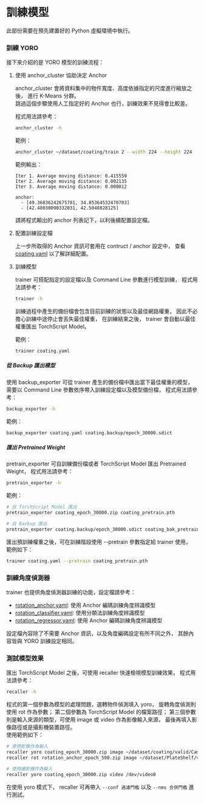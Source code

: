 # 訓練模型

此部份需要在預先建置好的 Python 虛擬環境中執行。

### 訓練 YORO

接下來介紹的是 YORO 模型的訓練流程：

1.  使用 anchor_cluster 協助決定 Anchor

    anchor_cluster 會將資料集中的物件寬度、高度依據指定的尺度進行縮放之後，
    進行 K-Means 分群。  
    跳過這個步驟使用人工指定好的 Anchor 也行，訓練效果不見得會比較差。

    程式用法請參考：

    ```bash
    anchor_cluster -h
    ```

    範例：

    ```bash
    anchor_cluster ~/dataset/coating/train 2 --width 224 --height 224
    ```

    範例輸出：

        Iter 1. Average moving distance: 0.415559
        Iter 2. Average moving distance: 0.002135
        Iter 3. Average moving distance: 0.000012

        anchor:
          - [49.36836242675781, 34.85364532470703]
          - [42.48030090332031, 42.5048828125]

    請將程式輸出的 anchor 列表記下，以利後續配置設定檔。

2.  配置訓練設定檔

    上一步所取得的 Anchor 資訊可套用在 contruct / anchor 設定中，
    查看 [coating.yaml](coating.yaml) 以了解詳細配置。

3.  訓練模型

    trainer 可搭配指定的設定檔以及 Command Line 參數進行模型訓練，
    程式用法請參考：

    ```bash
    trainer -h
    ```

    訓練過程中產生的備份檔會包含目前訓練的狀態以及最佳網路權重，
    因此不必擔心訓練中途停止會丟失最佳權重，
    在訓練結束之後，
    trainer 會自動以最佳權重匯出 TorchScript Model。

    範例：

    ```bash
    trainer coating.yaml
    ```

##### 從 Backup 匯出模型

使用 backup_exporter 可從 trainer 產生的備份檔中匯出當下最佳權重的模型，
需要以 Command Line 參數依序帶入訓練設定檔以及模型備份檔，
程式用法請參考：

```bash
backup_exporter -h
```

範例：

```bash
backup_exporter coating.yaml coating.backup/epoch_30000.sdict
```

##### 匯出 Pretrained Weight

pretrain_exporter 可自訓練備份檔或者 TorchScript Model 匯出 Pretrained Weight，
程式用法請參考：

```bash
pretrain_exporter -h
```

範例：

```bash
# 自 TorchScript Model 匯出
pretrain_exporter coating_epoch_30000.zip coating_pretrain.pth

# 自 Backup 匯出
pretrain_exporter coating.backup/epoch_30000.sdict coating_bak_pretrain.pth
```

匯出預訓練權重之後，可在訓練階段使用 --pretrain 參數指定給 trainer 使用，
範例如下：

```bash
trainer coating.yaml --pretrain coating_pretrain.pth
```

### 訓練角度偵測器

trainer 也提供角度偵測器訓練的功能，設定檔請參考：

-   [rotation_anchor.yaml](rotation_anchor.yaml): 使用 Anchor 編碼訓練角度辨識模型
-   [rotation_classifier.yaml](rotation_classifier.yaml): 使用分類法訓練角度辨識模型
-   [rotation_regressor.yaml](rotation_regressor.yaml): 使用 Anchor 編碼訓練角度辨識模型

設定檔內容除了不需要 Anchor 資訊，以及角度編碼設定有所不同之外，
其餘內容皆與 YORO 訓練設定相同。

### 測試模型效果

匯出 TorchScript Model 之後，可使用 recaller 快速檢視模型訓練效果，
程式用法請參考：

```bash
recaller -h
```

程式的第一個參數為模型的處理問題，選轉物件偵測填入 yoro，
旋轉角度偵測則使用 rot 作為參數；
第二個參數為 TorchScript Model 的檔案路徑；
第三個參數則是輸入來源的類型，可使用 image 或 video 作為影像輸入來源，
最後再填入影像路徑或是攝影機裝置路徑。  
使用範例如下：

```bash
# 使用影像作為輸入
recaller yoro coating_epoch_30000.zip image ~/dataset/coating/valid/CamToolbox_20200121_153827_1.jpg
recaller rot rotation_anchor_epoch_500.zip image ~/dataset/PlateShelf/valid/0.jpg

# 使用攝影機作為輸入
recaller yoro coating_epoch_30000.zip video /dev/video0
```

在使用 yoro 模式下，
recaller 可再帶入 `--conf 過濾門檻` 以及 `--nms 合併門檻` 進行測試。
